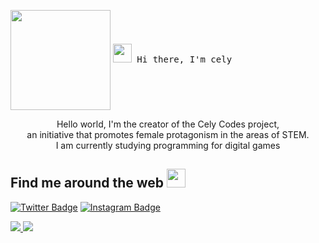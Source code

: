 <!-- HEADER -->
<p align="left">
  <img align="center" height="160px" src="https://user-images.githubusercontent.com/70456452/96717218-7f724600-137c-11eb-8e54-fcedf795ec84.png" width="px"  />
  
  <samp>
    <img src="https://raw.githubusercontent.com/iampavangandhi/iampavangandhi/master/gifs/Hi.gif" width="30px"></h2> Hi there, I'm cely
  </samp>
  
  <p align="left" style="text-align: center;">
Hello world, I'm the creator of the Cely Codes project, <br>an initiative that promotes female protagonism in the areas of STEM. <br>  I am currently studying programming for digital games
</p>

## Find me around the web  </a><img src="https://media.giphy.com/media/WUlplcMpOCEmTGBtBW/giphy.gif" width="30">
 [![Twitter Badge](https://img.shields.io/badge/-Twitter-1ca0f1?style=flat-square&labelColor=1ca0f1&logo=twitter&logoColor=white&link=https://twitter.com/celycodes)](https://twitter.com/celycodes) 
[![Instagram Badge](https://img.shields.io/badge/-Instagram-c039a6?style=flat-square&labelColor=c039a6&logo=instagram&logoColor=white&link=https://instagram.com/celycodes)](https://instagram.com/celycodes)

<a href="https://github.com/celenny/website">
  <img src="https://github-readme-stats.vercel.app/api?username=celenny&show_icons=true&hide=commits" />
</a>
<a href="https://github.com/celenny/website">
  <img src="https://github-readme-stats.vercel.app/api/top-langs/?username=celenny&layout=compact" />
</a>



<!--
**celenny/celenny** is a ✨ _special_ ✨ repository because its `README.md` (this file) appears on your GitHub profile.

Here are some ideas to get you started:

- 🔭 I’m currently working on ...
- 🌱 I’m currently learning ...
- 👯 I’m looking to collaborate on ...
- 🤔 I’m looking for help with ...
- 💬 Ask me about ...
- 📫 How to reach me: ...
- 😄 Pronouns: ...
- ⚡ Fun fact: ...
-->
